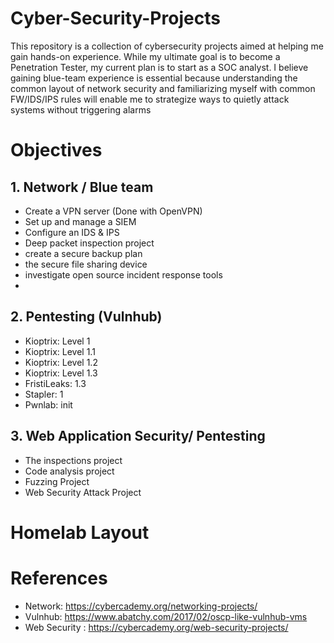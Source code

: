 # Cyber-Security-Projects
This repository is a collection of cybersecurity projects aimed at helping me gain hands-on experience. While my ultimate goal is to become a Penetration Tester, my current plan is to start as a SOC analyst. I believe gaining blue-team experience is essential because understanding the common layout of network security and familiarizing myself with common FW/IDS/IPS rules will enable me to strategize ways to quietly attack systems without triggering alarms

# Objectives
## 1. Network / Blue team
- Create a VPN server (Done with OpenVPN)
- Set up and manage a SIEM
- Configure an IDS & IPS
- Deep packet inspection project
- create a secure backup plan
- the secure file sharing device
- investigate open source incident response tools
- 
## 2. Pentesting (Vulnhub)
- Kioptrix: Level 1
- Kioptrix: Level 1.1
- Kioptrix: Level 1.2
- Kioptrix: Level 1.3
- FristiLeaks: 1.3
- Stapler: 1
- Pwnlab: init

## 3. Web Application Security/ Pentesting
- The inspections project
- Code analysis project
- Fuzzing Project
- Web Security Attack Project

# Homelab Layout  

         
# References
- Network: https://cybercademy.org/networking-projects/
- Vulnhub: https://www.abatchy.com/2017/02/oscp-like-vulnhub-vms
- Web Security : https://cybercademy.org/web-security-projects/

